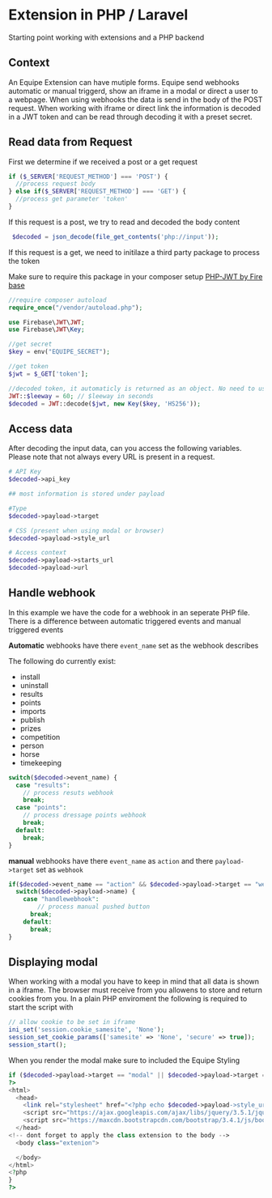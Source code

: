 # Extension in PHP / Laravel

Starting point working with extensions and a PHP backend

## Context

An Equipe Extension can have mutiple forms. Equipe send webhooks automatic or manual triggerd, show an iframe in a modal or direct a user to a webpage.
When using webhooks the data is send in the body of the POST request. When working with iframe or direct link the information is decoded in a JWT token and can be read through decoding it with a preset secret.

## Read data from Request
First we determine if we received a post or a get request

```php
if ($_SERVER['REQUEST_METHOD'] === 'POST') {
  //process request body
} else if($_SERVER['REQUEST_METHOD'] === 'GET') {
  //process get parameter 'token'
}
```

If this request is a post, we try to read and decoded the body content

```php
 $decoded = json_decode(file_get_contents('php://input'));
```

If this request is a get, we need to initilaze a third party package to process the token

Make sure to require this package in your composer setup
[PHP-JWT by Fire base](https://github.com/firebase/php-jwt)

```php
//require composer autoload
require_once("/vendor/autoload.php");

use Firebase\JWT\JWT;
use Firebase\JWT\Key;

//get secret
$key = env("EQUIPE_SECRET");

//get token
$jwt = $_GET['token'];

//decoded token, it automaticly is returned as an object. No need to use json_decode
JWT::$leeway = 60; // $leeway in seconds
$decoded = JWT::decode($jwt, new Key($key, 'HS256'));

```
## Access data
After decoding the input data, can you access the following variables. Please note that not always every URL is present in a request.
```php
# API Key
$decoded->api_key

## most information is stored under payload

#Type
$decoded->payload->target

# CSS (present when using modal or browser)
$decoded->payload->style_url

# Access context
$decoded->payload->starts_url
$decoded->payload->url
```

## Handle webhook
In this example we have the code for a webhook in an seperate PHP file.
There is a difference between automatic triggered events and manual triggered events

**Automatic** webhooks have there `event_name` set as the webhook describes

The following do currently exist:
- install
- uninstall
- results
- points
- imports
- publish
- prizes
- competition
- person
- horse
- timekeeping

```php
switch($decoded->event_name) {
  case "results":
    // process resuts webhook
    break;
  case "points":
    // process dressage points webhook
    break;
  default:
    break;
}
```

**manual** webhooks have there `event_name` as `action` and there `payload->target` set as `webhook`
```php
if($decoded->event_name == "action" && $decoded->payload->target == "webhook") {
  switch($decoded->payload->name) {
    case "handlewebhook":
        // process manual pushed button
      break;
    default:
      break;
}
```
## Displaying modal
When working with a modal you have to keep in mind that all data is shown in a iframe. The browser must receive from you allowens to store and return cookies from you.
In a plain PHP enviroment the following is required to start the script with

```php
// allow cookie to be set in iframe
ini_set('session.cookie_samesite', 'None');
session_set_cookie_params(['samesite' => 'None', 'secure' => true]);
session_start();
```

When you render the modal make sure to included the Equipe Styling
```php
if ($decoded->payload->target == "modal" || $decoded->payload->target == "browser") {
?>
<html>
  <head>
    <link rel="stylesheet" href="<?php echo $decoded->payload->style_url ?>">
    <script src="https://ajax.googleapis.com/ajax/libs/jquery/3.5.1/jquery.min.js"></script>
    <script src="https://maxcdn.bootstrapcdn.com/bootstrap/3.4.1/js/bootstrap.min.js"></script>
  </head>
<!-- dont forget to apply the class extension to the body -->
  <body class="extenion">

  </body>
</html>
<?php
}
?>
```

